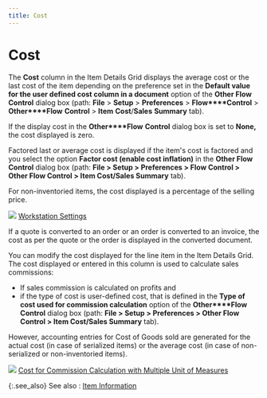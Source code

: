 ```yaml
---
title: Cost
---
```


# Cost


The **Cost** column in the Item  Details Grid displays the average cost or the last cost of the item depending  on the preference set in the **Default 
 value for the user defined cost column in a document** option of  the **Other Flow Control** dialog  box (path: **File** > **Setup**  > **Preferences** > **Flow****Control** > **Other****Flow** **Control** > **Item** **Cost**/**Sales** **Summary** tab).


If the display cost in the **Other****Flow** **Control**  dialog box is set to **None,** the  cost displayed is zero.


Factored last or average cost is displayed if the item's cost is factored  and you select the option **Factor cost 
 (enable cost inflation)** in the **Other 
 Flow Control** dialog box (path: **File 
 &gt; Setup &gt; Preferences &gt; Flow Control &gt; Other Flow Control 
 &gt; Item Cost/Sales Summary** tab).


For non-inventoried items, the cost displayed is a percentage of the  selling price.


![]({{site.sp_baseurl}}/img/lens.gif) [Workstation  Settings]({{site.sc_chm}}/options/miscellaneous-set-up/workstation-settings/work_station_settings.html)


If a quote is converted to an order or an order is converted to an invoice,  the cost as per the quote or the order is displayed in the converted document.


You can modify the cost displayed for the line item in the Item Details  Grid. The cost displayed or entered in this column is used to calculate  sales commissions:

- If sales commission  is calculated on profits and
- if the type  of cost is user-defined cost, that is defined in the **Type 
 of cost used for commission calculation** option of the **Other****Flow Control** dialog box (path:  **File &gt; Setup &gt; Preferences &gt; 
 Other Flow Control &gt; Item Cost/Sales Summary** tab).



However, accounting entries for Cost of Goods sold are generated for  the actual cost (in case of serialized items) or the average cost (in  case of non-serialized or non-inventoried items).


![]({{site.sp_baseurl}}/img/lens.gif) [Cost  for Commission Calculation with Multiple Unit of Measures]({{site.sp_baseurl}}/misc/cost_for_commission_calculation_with_multiple_unit_of_measures_sales_process.html)


{:.see_also}
See also
: [Item  Information]({{site.sp_baseurl}}/sales-docs/docs-profile/contents/item-info/details/item_details_item_details_grid_sales_process_content.html)

